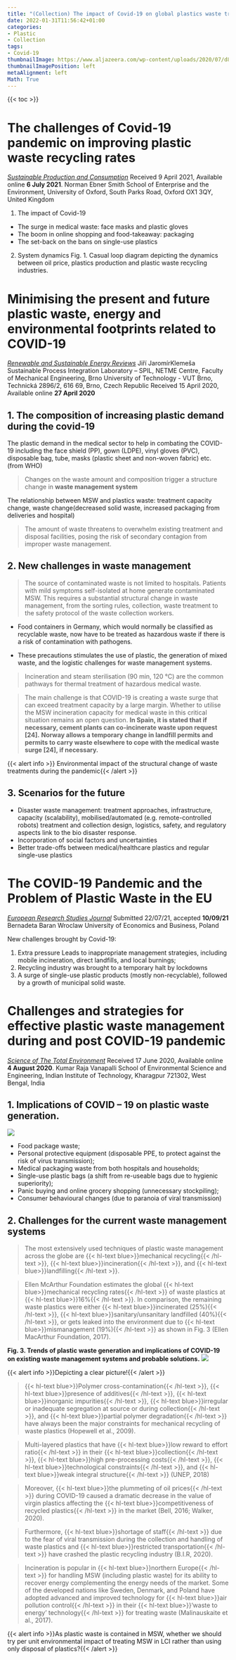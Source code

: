 ```yaml
---
title: "(Collection) The impact of Covid-19 on global plastics waste trade"
date: 2022-01-31T11:56:42+01:00
categories:
- Plastic
- Collection
tags:
- Covid-19
thumbnailImage: https://www.aljazeera.com/wp-content/uploads/2020/07/d8af2feae1fd430887cde0389b6b92e8_6.jpeg
thumbnailImagePosition: left
metaAlignment: left
Math: True
---
```

<!--more-->
{{< toc >}}
# The challenges of Covid-19 pandemic on improving plastic waste recycling rates
[*Sustainable Production and Consumption*](https://www.sciencedirect.com/science/article/pii/S2352550921002001)
Received 9 April 2021, Available online **6 July 2021**.
Norman Ebner
Smith School of Enterprise and the Environment, University of Oxford, South Parks Road, Oxford OX1 3QY, United Kingdom

1. The impact of Covid-19
* The surge in medical waste:  face masks and plastic gloves
* The boom in online shopping and food-takeaway: packaging
* The set-back on the bans on single-use plastics
2. System dynamics
Fig. 1. Casual loop diagram depicting the dynamics between oil price, plastics production and plastic waste recycling industries.

# Minimising the present and future plastic waste, energy and environmental footprints related to COVID-19
[*Renewable and Sustainable Energy Reviews*](https://www.sciencedirect.com/science/article/pii/S1364032120301763#bib29)
Jiří JaromírKlemeša
Sustainable Process Integration Laboratory – SPIL, NETME Centre, Faculty of Mechanical Engineering, Brno University of Technology - VUT Brno, Technická 2896/2, 616 69, Brno, Czech Republic
Received 15 April 2020, Available online **27 April 2020**

## 1. The composition of increasing plastic demand during the covid-19
[](https://ars.els-cdn.com/content/image/1-s2.0-S1364032120301763-gr3_lrg.jpg)
The plastic demand in the medical sector to help in combating the COVID-19 including the face shield (PP), gown (LDPE), vinyl gloves (PVC), disposable bag, tube, masks (plastic sheet and non-woven fabric) etc. (from WHO)

> Changes on the waste amount and composition trigger a structure change in **waste management system**

The relationship between MSW and plastics waste: treatment capacity change, waste change(decreased solid waste, increased packaging from deliveries and hospital)
> The amount of waste threatens to overwhelm existing treatment and disposal facilities, posing the risk of secondary contagion from improper waste management.

## 2. New challenges in waste management
> The source of contaminated waste is not limited to hospitals. Patients with mild symptoms self-isolated at home generate contaminated MSW. This requires a substantial structural change in waste management, from the sorting rules, collection, waste treatment to the safety protocol of the waste collection workers.

* Food containers in Germany, which would normally be classified as recyclable waste, now have to be treated as hazardous waste if there is a risk of contamination with pathogens.

* These precautions stimulates the use of plastic, the generation of mixed waste, and the logistic challenges for waste management systems.

>Incineration and steam sterilisation (90 min, 120 °C) are the common pathways for thermal treatment of hazardous medical waste.

> The main challenge is that COVID-19 is creating a waste surge that can exceed treatment capacity by a large margin. Whether to utilise the MSW incineration capacity for medical waste in this critical situation remains an open question. **In Spain, it is stated that if necessary, cement plants can co-incinerate waste upon request [24].** **Norway allows a temporary change in landfill permits and permits to carry waste elsewhere to cope with the medical waste surge [24], if necessary.**

{{< alert info >}} Environmental impact of the structural change of waste treatments during the pandemic{{< /alert >}}


## 3. Scenarios for the future
* Disaster waste management: treatment approaches, infrastructure, capacity (scalability), mobilised/automated (e.g. remote-controlled robots) treatment and collection design, logistics, safety, and regulatory aspects link to the bio disaster response.
* Incorporation of social factors and uncertainties
* Better trade-offs between medical/healthcare plastics and regular single-use plastics

# The COVID-19 Pandemic and the Problem of Plastic Waste in the EU
[*European Research Studies Journal*](https://wir.ue.wroc.pl/info/article/UEWR77ac0d8e27144c26a00e97d4927fa38f/Publication+%E2%80%93+The+COVID-19+Pandemic+and+the+Problem+of+Plastic+Waste++in+the+EU+%E2%80%93+Wroclaw+University+of+Economics+and+Business)
Submitted 22/07/21, accepted **10/09/21**
Bernadeta Baran
Wroclaw University of Economics and Business, Poland

New challenges brought by Covid-19:
1. Extra pressure Leads to inappropriate management strategies, including mobile incineration, direct landfills, and local burnings;
2. Recycling industry was brought to a temporary halt by lockdowns
3. A surge of single-use plastic products (mostly non-recyclable), followed by a growth of municipal solid waste.

# Challenges and strategies for effective plastic waste management during and post COVID-19 pandemic
[*Science of The Total Environment*](https://www.sciencedirect.com/science/article/pii/S0048969720350439#bb0140)
Received 17 June 2020, Available online **4 August 2020**.
Kumar Raja Vanapalli
School of Environmental Science and Engineering, Indian Institute of Technology, Kharagpur 721302, West Bengal, India
## 1. Implications of COVID – 19 on plastic waste generation.
![](https://ars.els-cdn.com/content/image/1-s2.0-S0048969720350439-gr2_lrg.jpg)
* Food package waste;
* Personal protective equipment (disposable PPE, to protect against the risk of virus transmission);
* Medical packaging waste from both hospitals and households;
* Single-use plastic bags (a shift from re-useable bags due to hygienic superiority);
* Panic buying and online grocery shopping (unnecessary stockpiling);
* Consumer behavioural changes (due to paranoia of viral transmission)

## 2. Challenges for the current waste management systems

> The most extensively used techniques of plastic waste management across the globe are {{< hl-text blue>}}mechanical recycling{{< /hl-text >}}, {{< hl-text blue>}}incineration{{< /hl-text >}}, and {{< hl-text blue>}}landfilling{{< /hl-text >}}.

> Ellen McArthur Foundation estimates the global {{< hl-text blue>}}mechanical recycling rates{{< /hl-text >}} of waste plastics at {{< hl-text blue>}}16%{{< /hl-text >}}. In comparison, the remaining waste plastics were either {{< hl-text blue>}}incinerated (25%){{< /hl-text >}}, {{< hl-text blue>}}sanitary/unsanitary landfilled (40%){{< /hl-text >}}, or gets leaked into the environment due to {{< hl-text blue>}}mismanagement (19%){{< /hl-text >}} as shown in Fig. 3 (Ellen MacArthur Foundation, 2017).

**Fig. 3. Trends of plastic waste generation and implications of COVID-19 on existing waste management systems and probable solutions.**
![](https://ars.els-cdn.com/content/image/1-s2.0-S0048969720350439-gr3_lrg.jpg)

{{< alert info >}}Depicting a clear picture!{{< /alert >}}

> {{< hl-text blue>}}Polymer cross-contamination{{< /hl-text >}}, {{< hl-text blue>}}presence of additives{{< /hl-text >}}, {{< hl-text blue>}}inorganic impurities{{< /hl-text >}}, {{< hl-text blue>}}irregular or inadequate segregation at source or during collection{{< /hl-text >}}, and {{< hl-text blue>}}partial polymer degradation{{< /hl-text >}} have always been the major constraints for mechanical recycling of waste plastics (Hopewell et al., 2009).

> Multi-layered plastics that have {{< hl-text blue>}}low reward to effort ratio{{< /hl-text >}} in their {{< hl-text blue>}}collection{{< /hl-text >}}, {{< hl-text blue>}}high pre-processing costs{{< /hl-text >}}, {{< hl-text blue>}}technological constraints{{< /hl-text >}}, and {{< hl-text blue>}}weak integral structure{{< /hl-text >}} (UNEP, 2018)

> Moreover, {{< hl-text blue>}}the plummeting of oil prices{{< /hl-text >}} during COVID-19 caused a dramatic decrease in the value of virgin plastics affecting the {{< hl-text blue>}}competitiveness of recycled plastics{{< /hl-text >}} in the market (Bell, 2016; Walker, 2020).

> Furthermore, {{< hl-text blue>}}shortage of staff{{< /hl-text >}} due to the fear of viral transmission during the collection and handling of waste plastics and {{< hl-text blue>}}restricted transportation{{< /hl-text >}} have crashed the plastic recycling industry (B.I.R, 2020).

> Incineration is popular in {{< hl-text blue>}}northern Europe{{< /hl-text >}} for handling MSW (including plastic waste) for its ability to recover energy complementing the energy needs of the market. Some of the developed nations like Sweden, Denmark, and Poland have adopted advanced and improved technology for {{< hl-text blue>}}air pollution control{{< /hl-text >}} in their {{< hl-text blue>}}‘waste to energy’ technology{{< /hl-text >}} for treating waste (Malinauskaite et al., 2017).

{{< alert info >}}As plastic waste is contained in MSW, whether we should try per unit environmental impact of treating MSW in LCI rather than using only disposal of plastics?{{< /alert >}}
